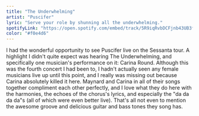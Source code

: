 ```yaml
---
title: "The Underwhelming"
artist: "Puscifer"
lyric: "Serve your role by shunning all the underwhelming."
spotifyLink: "https://open.spotify.com/embed/track/5R9iqRvbDCFjnb43UB3fej"
color: "#f0e4d6"
---
```


I had the wonderful opportunity to see Puscifer live on the Sessanta tour. A highlight I didn't quite expect was hearing The Underwhelming, and specifically one musician's performance on it: Carina Round. Although this was the fourth concert I had been to, I hadn't actually seen any female musicians live up until this point, and I really was missing out because Carina absolutely killed it here. Maynard and Carina in all of their songs together compliment each other perfectly, and I love what they do here with the harmonies, the echoes of the chorus's lyrics, and especially the "da da da da"s (all of which were even better live). That's all not even to mention the awesome groove and delicious guitar and bass tones they song has.
